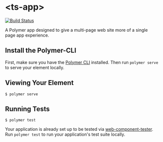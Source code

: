 # \<ts-app\>

[![Build Status](https://travis-ci.org/tschwartz/ts-app.svg?branch=master)](https://travis-ci.org/tschwartz/ts-app)

A Polymer app designed to give a multi-page web site more of a single page app experience.

## Install the Polymer-CLI

First, make sure you have the [Polymer CLI](https://www.npmjs.com/package/polymer-cli) installed. Then run `polymer serve` to serve your element locally.

## Viewing Your Element

```
$ polymer serve
```

## Running Tests

```
$ polymer test
```

Your application is already set up to be tested via [web-component-tester](https://github.com/Polymer/web-component-tester). Run `polymer test` to run your application's test suite locally.
